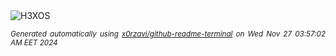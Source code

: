 <div align="justify">
<picture>
    <source media="(prefers-color-scheme: dark)" srcset="https://i.ibb.co/FV1RbqL/output-gif.gif">
    <source media="(prefers-color-scheme: light)" srcset="https://i.ibb.co/FV1RbqL/output-gif.gif">
    <img alt="H3XOS" src="https://i.ibb.co/FV1RbqL/output-gif.gif">
</picture>

<sub><i>Generated automatically using [x0rzavi/github-readme-terminal](https://github.com/x0rzavi/github-readme-terminal) on Wed Nov 27 03:57:02 AM EET 2024</i></sub>
</div>